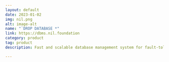 ```yaml
---
layout: default
date: 2023-01-02
img: nil.png
alt: image-alt
name: "`DROP DATABASE *"
link: https://dbms.nil.foundation
category: product
tag: product
description: Fast and scalable database management system for fault-tolerant databases (aka so-called "bl*ckchains")

---
```

